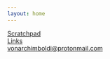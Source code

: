 ```yaml
---
layout: home
---
```

[Scratchpad](/scratchpad/)  
[Links](/links/)  
<span class="muted small">vonarchimboldi@protonmail.com</span>

